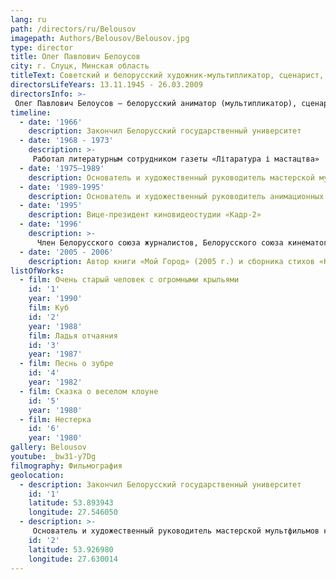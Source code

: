 ```yaml
---
lang: ru
path: /directors/ru/Belousov
imagepath: Authors/Belousov/Belousov.jpg
type: director
title: Олег Павлович Белоусов
city: г. Слуцк, Минская область
titleText: Cоветский и белорусский художник-мультипликатор, сценарист, режиссёр
directorsLifeYears: 13.11.1945 - 26.03.2009
directorsInfo: >-
 Олег Павлович Белоусов — белорусский аниматор (мультипликатор), сценарист, режиссёр. Родился 16 ноября 1945 г. в городе Слуцке, Минской области. Закончил Белорусский государственный университет (1996 г.). Работал литературным сотрудником газеты «Літаратура і мастацтва»(1968—1973 гг.). Основатель и художественный руководитель мастерской мультфильмов киностудии «Беларусьфильм» (1975—1989 гг.), анимационных студий, в том числе студии «АВС» (1989—1995 гг.), вице-президент киновидеостудии «Кадр-2» (с 1995 г.). Член Белорусского союза журналистов, Белорусского союза кинематографистов и Белорусского союза художников. «Жизнь была пестрая, — писал о себе Олег Белоусов. — Приходилось мне в жизни и ловить рыбу в северных морях, и валить лес в Сибири, служить в редакциях газет и заниматься художественной критикой в толстых журналах, вести авторские передачи на телевидении и писать книги».
timeline:
  - date: '1966'
    description: Закончил Белорусский государственный университет
  - date: '1968 - 1973'
    description: >-
     Работал литературным сотрудником газеты «Літаратура і мастацтва»
  - date: '1975—1989'
    description: Основатель и художественный руководитель мастерской мультфильмов киностудии «Беларусьфильм»
  - date: '1989-1995'
    description: Основатель и художественный руководитель анимационных студий, в том числе студии «АВС»
  - date: '1995'
    description: Вице-президент киновидеостудии «Кадр-2»
  - date: '1996'
    description: >-
      Член Белорусского союза журналистов, Белорусского союза кинематографистов, Белорусского союза художников и Белорусского народного фронта «Возрождение»
  - date: '2005 - 2006'
    description: Автор книги «Мой Город» (2005 г.) и сборника стихов «Казантипская тетрадь» (2006 г.)
listOfWorks:
  - film: Очень старый человек с огромными крыльями
    id: '1'
    year: '1990'
    film: Куб
    id: '2'
    year: '1988'
    film: Ладья отчаяния
    id: '3'
    year: '1987'
  - film: Песнь о зубре
    id: '4'
    year: '1982'
  - film: Сказка о веселом клоуне
    id: '5'
    year: '1980'
  - film: Нестерка
    id: '6'
    year: '1980'
gallery: Belousov
youtube: _bw31-y7Dg
filmography: Фильмография
geolocation:
  - description: Закончил Белорусский государственный университет
    id: '1'
    latitude: 53.893943
    longitude: 27.546050
  - description: >-
     Основатель и художественный руководитель мастерской мультфильмов киностудии «Беларусьфильм»
    id: '2'
    latitude: 53.926980
    longitude: 27.630014
---
```

